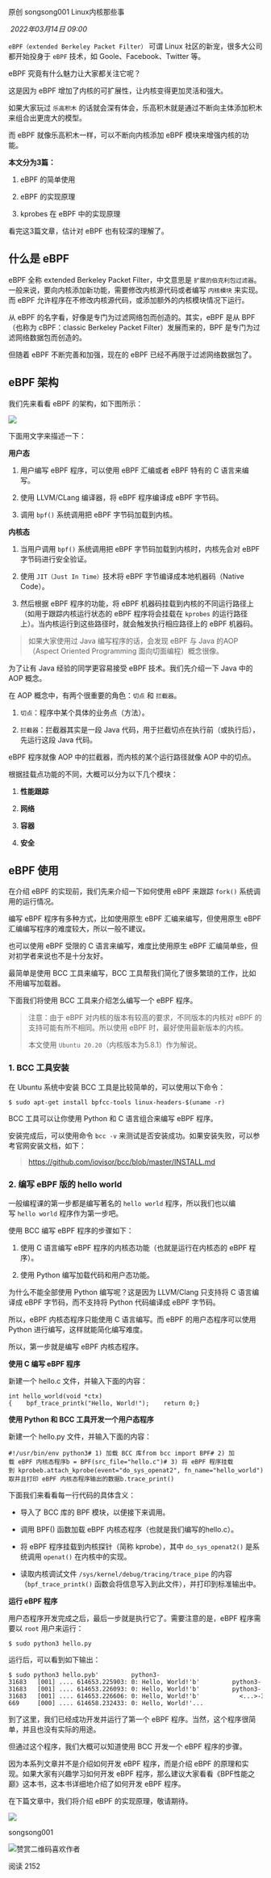 
原创 songsong001 Linux内核那些事

 _2022年03月14日 09:00_

`eBPF（extended Berkeley Packet Filter）` 可谓 Linux 社区的新宠，很多大公司都开始投身于 `eBPF` 技术，如 Goole、Facebook、Twitter 等。

eBPF 究竟有什么魅力让大家都关注它呢？

这是因为 eBPF 增加了内核的可扩展性，让内核变得更加灵活和强大。

如果大家玩过 `乐高积木` 的话就会深有体会，乐高积木就是通过不断向主体添加积木来组合出更庞大的模型。

而 eBPF 就像乐高积木一样，可以不断向内核添加 eBPF 模块来增强内核的功能。

**本文分为3篇：**

1. eBPF 的简单使用
    
2. eBPF 的实现原理
    
3. kprobes 在 eBPF 中的实现原理
    

看完这3篇文章，估计对 eBPF 也有较深的理解了。

## 什么是 eBPF

eBPF 全称 extended Berkeley Packet Filter，中文意思是 `扩展的伯克利包过滤器`。一般来说，要向内核添加新功能，需要修改内核源代码或者编写 `内核模块` 来实现。而 eBPF 允许程序在不修改内核源代码，或添加额外的内核模块情况下运行。

从 eBPF 的名字看，好像是专门为过滤网络包而创造的。其实，eBPF 是从 BPF（也称为 cBPF：classic Berkeley Packet Filter）发展而来的，BPF 是专门为过滤网络数据包而创造的。

但随着 eBPF 不断完善和加强，现在的 eBPF 已经不再限于过滤网络数据包了。

## eBPF 架构

我们先来看看 eBPF 的架构，如下图所示：

![](https://mmbiz.qpic.cn/mmbiz_png/ciab8jTiab9J7SmGOGyJ2zynNL9gJpicaPo1ty3CnaykS4pADuLqdxXkJA32kkXQUzGZkSicia3NU1bKbJWS7zo6I7w/640?wx_fmt=png&wxfrom=13&tp=wxpic)

  

下面用文字来描述一下：  

**用户态**

1. 用户编写 eBPF 程序，可以使用 eBPF 汇编或者 eBPF 特有的 C 语言来编写。
    
2. 使用 LLVM/CLang 编译器，将 eBPF 程序编译成 eBPF 字节码。
    
3. 调用 `bpf()` 系统调用把 eBPF 字节码加载到内核。
    

**内核态**

1. 当用户调用 `bpf()` 系统调用把 eBPF 字节码加载到内核时，内核先会对 eBPF 字节码进行安全验证。
    
2. 使用 `JIT（Just In Time）`技术将 eBPF 字节编译成本地机器码（Native Code）。
    
3. 然后根据 eBPF 程序的功能，将 eBPF 机器码挂载到内核的不同运行路径上（如用于跟踪内核运行状态的 eBPF 程序将会挂载在 `kprobes` 的运行路径上）。当内核运行到这些路径时，就会触发执行相应路径上的 eBPF 机器码。
    

> 如果大家使用过 Java 编写程序的话，会发现 eBPF 与 Java 的AOP（Aspect Oriented Programming 面向切面编程）概念很像。

为了让有 Java 经验的同学更容易接受 eBPF 技术。我们先介绍一下 Java 中的 AOP 概念。

在 AOP 概念中，有两个很重要的角色：`切点` 和 `拦截器`。

1. `切点`：程序中某个具体的业务点（方法）。
    
2. `拦截器`：拦截器其实是一段 Java 代码，用于拦截切点在执行前（或执行后），先运行这段 Java 代码。
    

eBPF 程序就像 AOP 中的拦截器，而内核的某个运行路径就像 AOP 中的切点。

根据挂载点功能的不同，大概可以分为以下几个模块：

1. **性能跟踪**
    
2. **网络**
    
3. **容器**
    
4. **安全**
    

## eBPF 使用

在介绍 eBPF 的实现前，我们先来介绍一下如何使用 eBPF 来跟踪 `fork()` 系统调用的运行情况。

编写 eBPF 程序有多种方式，比如使用原生 eBPF 汇编来编写，但使用原生 eBPF 汇编编写程序的难度较大，所以一般不建议。

也可以使用 eBPF 受限的 C 语言来编写，难度比使用原生 eBPF 汇编简单些，但对初学者来说也不是十分友好。

最简单是使用 BCC 工具来编写，BCC 工具帮我们简化了很多繁琐的工作，比如不用编写加载器。

下面我们将使用 BCC 工具来介绍怎么编写一个 eBPF 程序。

> 注意：由于 eBPF 对内核的版本有较高的要求，不同版本的内核对 eBPF 的支持可能有所不相同。所以使用 eBPF 时，最好使用最新版本的内核。
> 
> 本文使用 `Ubuntu 20.20`（内核版本为5.8.1）作为解说。

### 1. BCC 工具安装

在 Ubuntu 系统中安装 BCC 工具是比较简单的，可以使用以下命令：

```
$ sudo apt-get install bpfcc-tools linux-headers-$(uname -r)
```

BCC 工具可以让你使用 Python 和 C 语言组合来编写 eBPF 程序。

安装完成后，可以使用命令 `bcc -v` 来测试是否安装成功。如果安装失败，可以参考官网安装文档，如下：

> https://github.com/iovisor/bcc/blob/master/INSTALL.md

### 2. 编写 eBPF 版的 hello world

一般编程课的第一步都是编写著名的 `hello world` 程序，所以我们也以编写 `hello world` 程序作为第一步吧。

使用 BCC 编写 eBPF 程序的步骤如下：

1. 使用 C 语言编写 eBPF 程序的内核态功能（也就是运行在内核态的 eBPF 程序）。
    
2. 使用 Python 编写加载代码和用户态功能。
    

为什么不能全部使用 Python 编写呢？这是因为 LLVM/Clang 只支持将 C 语言编译成 eBPF 字节码，而不支持将 Python 代码编译成 eBPF 字节码。

所以，eBPF 内核态程序只能使用 C 语言编写。而 eBPF 的用户态程序可以使用 Python 进行编写，这样就能简化编写难度。

所以，第一步就是编写 eBPF 内核态程序。

**使用 C 编写 eBPF 程序**

新建一个 hello.c 文件，并输入下面的内容：

```
int hello_world(void *ctx){    bpf_trace_printk("Hello, World!");    return 0;}
```

**使用 Python 和 BCC 工具开发一个用户态程序**

新建一个 hello.py 文件，并输入下面的内容：

```
#!/usr/bin/env python3# 1) 加载 BCC 库from bcc import BPF# 2) 加载 eBPF 内核态程序b = BPF(src_file="hello.c")# 3) 将 eBPF 程序挂载到 kprobeb.attach_kprobe(event="do_sys_openat2", fn_name="hello_world")# 4) 读取并且打印 eBPF 内核态程序输出的数据b.trace_print()
```

下面我们来看看每一行代码的具体含义：

- 导入了 BCC 库的 BPF 模块，以便接下来调用。
    
- 调用 BPF() 函数加载 eBPF 内核态程序（也就是我们编写的hello.c）。
    
- 将 eBPF 程序挂载到内核探针（简称 kprobe），其中 `do_sys_openat2()` 是系统调用 `openat()` 在内核中的实现。
    
- 读取内核调试文件 `/sys/kernel/debug/tracing/trace_pipe` 的内容（`bpf_trace_printk()` 函数会将信息写入到此文件），并打印到标准输出中。
    

**运行 eBPF 程序**

用户态程序开发完成之后，最后一步就是执行它了。需要注意的是，eBPF 程序需要以 `root` 用户来运行：

```
$ sudo python3 hello.py
```

运行后，可以看到如下输出：

```
$ sudo python3 hello.pyb'         python3-31683   [001] .... 614653.225903: 0: Hello, World!'b'         python3-31683   [001] .... 614653.226093: 0: Hello, World!'b'         python3-31683   [001] .... 614653.226606: 0: Hello, World!'b'           <...>-31684   [000] .... 614654.387288: 0: Hello, World!'b'      irqbalance-669     [000] .... 614658.232433: 0: Hello, World!'...
```

到了这里，我们已经成功开发并运行了第一个 eBPF 程序。当然，这个程序很简单，并且也没有实际的用途。

但通过这个程序，我们大概可以知道使用 BCC 开发一个 eBPF 程序的步骤。

因为本系列文章并不是介绍如何开发 eBPF 程序，而是介绍 eBPF 的原理和实现。如果大家有兴趣学习如何开发 eBPF 程序，那么建议大家看看《BPF性能之巅》这本书，这本书详细地介绍了如何开发 eBPF 程序。

在下篇文章中，我们将介绍 eBPF 的实现原理，敬请期待。

  

![](https://mmbiz.qlogo.cn/mmbiz_jpg/3L4ic10JiaFticmDSGL5JOIwYJsxLuKSN4gibA34IIsKqkiaXzqKjLUzuLUpBPbZqLlK8sogSpvicicxNf6Ibwn4SMLXg/0?wx_fmt=jpeg)

songsong001

![赞赏二维码](https://mp.weixin.qq.com/s?__biz=MzA3NzYzODg1OA==&mid=2648466643&idx=1&sn=422dadbb1aafd524cb59a9138cf77f44&chksm=87663976b011b060198ad58c1d358f505402554499a17a81065f9780d3dd84155b2c81903115&mpshare=1&scene=24&srcid=0314SB3wy90eLK8gckxwfx9l&sharer_sharetime=1647219775561&sharer_shareid=5fb9813bfe9ffc983435bfc8d8c5e9ca&key=daf9bdc5abc4e8d0b5f253bfbe301531a95db1e06d9915b5d4ff6c9a98fa70b41d32386cb4f11d4be2db31fe59e883efbe0de41eeff337c97dcd0ba8e570ef1153f73539ca2103df8ec9d68d927c89f610370ddbbeca43bb7bdd94d64cdaeae875962ce07b7f1229d169f2c4b52526262b95e68935ef686a85844e12bf9990cf&ascene=0&uin=MTEwNTU1MjgwMw%3D%3D&devicetype=Windows+11+x64&version=63090b19&lang=zh_CN&countrycode=CN&exportkey=n_ChQIAhIQPUE%2FUzd8V%2FjAJfH8VIaB1RLmAQIE97dBBAEAAAAAALKSMgTW3JMAAAAOpnltbLcz9gKNyK89dVj0%2BJiv%2BHwuOtXPfqyBI8pKs2HF1Vpwvf8o4%2FrHltu2KSJ7ICSkloBlnGcWY3DwguZavvG1KtovXNJRyoRZYDfyS0hEu%2BngcoT2JOY2zoBO3%2F30M61ot3x9qATeAcGeINkVBfFAMqdN3CaMpiaDIuC1IBAqvOomTZRNNlb%2B2oxQMfwisSW26T1tzF91n7XEyHDMcygAlGvzwcgkvm8IqbMfm64xuu2%2FV5hTr0vv1oJMCLJS9Hxk%2FAJJKbpjY64vnSjF&acctmode=0&pass_ticket=1Tm0cxHF6vyHVp0xzIomv4Z2kmLvVABnmdhRW%2Bb2m5%2FlKr%2F5CeWQM3iKNnVom9BI&wx_header=1&fasttmpl_type=0&fasttmpl_fullversion=7351805-zh_CN-zip&fasttmpl_flag=1)喜欢作者

阅读 2152

​